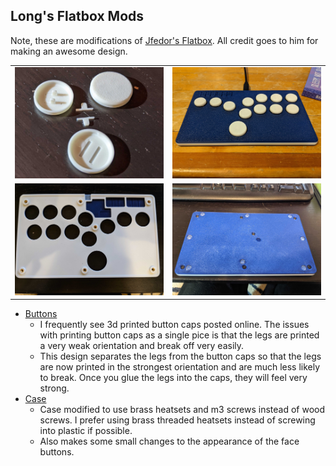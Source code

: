 Long's Flatbox Mods
-----------------
Note, these are modifications of [Jfedor's Flatbox](https://github.com/jfedor2/flatbox).  All credit goes to him for making an awesome design.  

<table width=100%>
<TR>
<TD width=50% align="center"><img src="Buttons/images/buttons.jpg"></TD>
<TD width=50% align="center"><img src="Rev4Case/images/assembled.jpg"></TD>
</TR>
<TR>
<TD width=50% align="center"><img src="Rev4Case/images/inside_top.jpg"></TD>
<TD width=50% align="center"><img src="Rev4Case/images/rear.jpg"></TD>
</TR>
</TABLE>

 - [Buttons](Buttons/)
   - I frequently see 3d printed button caps posted online.  The issues with printing button caps as a single pice is that the legs are printed a very weak orientation and break off very easily.  
   - This design separates the legs from the button caps so that the legs are now printed in the strongest orientation and are much less likely to break.  Once you glue the legs into the caps, they will feel very strong.
 - [Case](Rev4Case/)
   - Case modified to use brass heatsets and m3 screws instead of wood screws.  I prefer using brass threaded heatsets instead of screwing into plastic if possible.
   - Also makes some small changes to the appearance of the face buttons.
